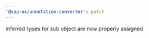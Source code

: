 ```yaml
---
'@sap-ux/annotation-converter': patch
---
```


Inferred types for sub object are now properly assigned
